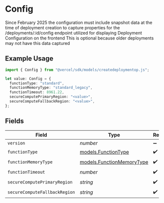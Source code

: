 # Config

Since February 2025 the configuration must include snapshot data at the time of deployment creation to capture properties for the /deployments/:id/config endpoint utilized for displaying Deployment Configuration on the frontend This is optional because older deployments may not have this data captured

## Example Usage

```typescript
import { Config } from "@vercel/sdk/models/createdeploymentop.js";

let value: Config = {
  functionType: "standard",
  functionMemoryType: "standard_legacy",
  functionTimeout: 8961.22,
  secureComputePrimaryRegion: "<value>",
  secureComputeFallbackRegion: "<value>",
};
```

## Fields

| Field                                                        | Type                                                         | Required                                                     | Description                                                  |
| ------------------------------------------------------------ | ------------------------------------------------------------ | ------------------------------------------------------------ | ------------------------------------------------------------ |
| `version`                                                    | *number*                                                     | :heavy_minus_sign:                                           | N/A                                                          |
| `functionType`                                               | [models.FunctionType](../models/functiontype.md)             | :heavy_check_mark:                                           | N/A                                                          |
| `functionMemoryType`                                         | [models.FunctionMemoryType](../models/functionmemorytype.md) | :heavy_check_mark:                                           | N/A                                                          |
| `functionTimeout`                                            | *number*                                                     | :heavy_check_mark:                                           | N/A                                                          |
| `secureComputePrimaryRegion`                                 | *string*                                                     | :heavy_check_mark:                                           | N/A                                                          |
| `secureComputeFallbackRegion`                                | *string*                                                     | :heavy_check_mark:                                           | N/A                                                          |